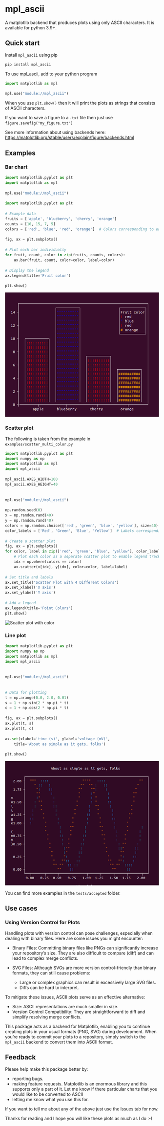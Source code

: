 # mpl_ascii

A matplotlib backend that produces plots using only ASCII characters. It is available for python 3.9+.

## Quick start

Install `mpl_ascii` using pip

```bash
pip install mpl_ascii
```

To use mpl_ascii, add to your python program

```python
import matplotlib as mpl

mpl.use("module://mpl_ascii")
```

When you use `plt.show()` then it will print the plots as strings that consists of ASCII characters.

If you want to save a figure to a `.txt` file then just use `figure.savefig("my_figure.txt")`

See more information about using backends here: https://matplotlib.org/stable/users/explain/figure/backends.html

## Examples

### Bar chart


```python
import matplotlib.pyplot as plt
import matplotlib as mpl

mpl.use("module://mpl_ascii")

import matplotlib.pyplot as plt

# Example data
fruits = ['apple', 'blueberry', 'cherry', 'orange']
counts = [10, 15, 7, 5]
colors = ['red', 'blue', 'red', 'orange']  # Colors corresponding to each fruit

fig, ax = plt.subplots()

# Plot each bar individually
for fruit, count, color in zip(fruits, counts, colors):
    ax.bar(fruit, count, color=color, label=color)

# Display the legend
ax.legend(title='Fruit color')

plt.show()
```

![bar chart with color](assets/bar_chart.png)

### Scatter plot

The following is taken from the example in `examples/scatter_multi_color.py`

```python
import matplotlib.pyplot as plt
import numpy as np
import matplotlib as mpl
import mpl_ascii

mpl_ascii.AXES_WIDTH=100
mpl_ascii.AXES_HEIGHT=40


mpl.use("module://mpl_ascii")

np.random.seed(0)
x = np.random.rand(40)
y = np.random.rand(40)
colors = np.random.choice(['red', 'green', 'blue', 'yellow'], size=40)
color_labels = ['Red', 'Green', 'Blue', 'Yellow']  # Labels corresponding to colors

# Create a scatter plot
fig, ax = plt.subplots()
for color, label in zip(['red', 'green', 'blue', 'yellow'], color_labels):
    # Plot each color as a separate scatter plot to enable legend tracking
    idx = np.where(colors == color)
    ax.scatter(x[idx], y[idx], color=color, label=label)

# Set title and labels
ax.set_title('Scatter Plot with 4 Different Colors')
ax.set_xlabel('X axis')
ax.set_ylabel('Y axis')

# Add a legend
ax.legend(title='Point Colors')
plt.show()
```

![Scatter plot with color](https://imgur.com/6LOv6L3.png)

### Line plot

```python
import matplotlib.pyplot as plt
import numpy as np
import matplotlib as mpl
import mpl_ascii


mpl.use("module://mpl_ascii")


# Data for plotting
t = np.arange(0.0, 2.0, 0.01)
s = 1 + np.sin(2 * np.pi * t)
c = 1 + np.cos(2 * np.pi * t)

fig, ax = plt.subplots()
ax.plot(t, s)
ax.plot(t, c)

ax.set(xlabel='time (s)', ylabel='voltage (mV)',
    title='About as simple as it gets, folks')

plt.show()
```
![Double plot with colors](assets/scatter.png)

You can find more examples in the `tests/accepted` folder.

## Use cases

### Using Version Control for Plots

Handling plots with version control can pose challenges, especially when dealing with binary files. Here are some issues you might encounter:

- Binary Files: Committing binary files like PNGs can significantly increase your repository’s size. They are also difficult to compare (diff) and can lead to complex merge conflicts.

- SVG Files: Although SVGs are more version control-friendly than binary formats, they can still cause problems:
    - Large or complex graphics can result in excessively large SVG files.
    - Diffs can be hard to interpret.

To mitigate these issues, ASCII plots serve as an effective alternative:

- Size: ASCII representations are much smaller in size.
- Version Control Compatibility: They are straightforward to diff and simplify resolving merge conflicts.


This package acts as a backend for Matplotlib, enabling you to continue creating plots in your usual formats (PNG, SVG) during development. When you’re ready to commit your plots to a repository, simply switch to the `mpl_ascii` backend to convert them into ASCII format.

## Feedback

Please help make this package better by:
- reporting bugs.
- making feature requests. Matplotlib is an enormous library and this supports only a part of it. Let me know if there particular charts that you would like to be converted to ASCII
- letting me know what you use this for.

If you want to tell me about any of the above just use the Issues tab for now.

Thanks for reading and I hope you will like these plots as much as I do :-)